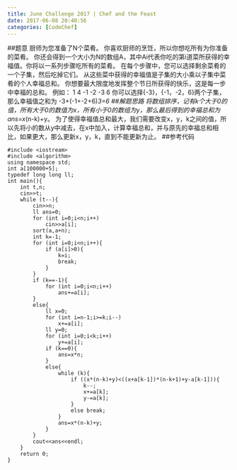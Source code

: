 ```yaml
---
title: June Challenge 2017 | Chef and the Feast
date: 2017-06-08 20:40:56
categories: [CodeChef]
---
```

##题意
厨师为您准备了N个菜肴。 你喜欢厨师的烹饪，所以你想吃所有为你准备的菜肴。 你还会得到一个大小为N的数组A，其中Ai代表你吃的第i道菜所获得的幸福值。你将以一系列步骤吃所有的菜肴。 在每个步骤中，您可以选择剩余菜肴的一个子集，然后吃掉它们。 从这些菜中获得的幸福值是子集的大小乘以子集中菜肴的个人幸福总和。 你想要最大限度地发挥整个节日所获得的快乐，这是每一步中幸福的总和。
例如：
1
4
-1 -2 -3 6
你可以选择{-3}，{-1，-2，6}两个子集，那么幸福值之和为
-3+(-1+-2+6)*3=6
##解题思路
将数组排序，记有k个大于0的值，所有大于0的数值为x，所有小于0的数组为y，那么最后得到的幸福总和为ans=x*(n-k)+y。
为了使得幸福值总和最大，我们需要改变x，y，k之间的值，所以先将小的数从y中减去，在x中加入，计算幸福总和，并与原先的幸福总和相比，如果更大，那么更新x，y，k，直到不能更新为止。
##参考代码
```
#include <iostream>
#include <algorithm>
using namespace std;
int a[100000+5];
typedef long long ll;
int main(){
	int t,n;
	cin>>t;
	while (t--){
		cin>>n;
		ll ans=0;
		for (int i=0;i<n;i++)
			cin>>a[i];
		sort(a,a+n);
		int k=-1;
		for (int i=0;i<n;i++){
			if (a[i]>0){
				k=i;
				break;
			}
		}
		if (k==-1){
			for (int i=0;i<n;i++)
				ans+=a[i];
		}
		else{
			ll x=0;
			for (int i=n-1;i>=k;i--)
				x+=a[i];
			ll y=0;
			for (int i=0;i<k;i++)
				y+=a[i];
			if (k==0){
				ans=x*n;
			}
			else{
				while (k){
					if ((x*(n-k)+y)<((x+a[k-1])*(n-k+1)+y-a[k-1])){
						k--;
						x+=a[k];
						y-=a[k];
					}
					else break;
				}
				ans=x*(n-k)+y;
			}
		}
		cout<<ans<<endl;
	}
	return 0;
}
```